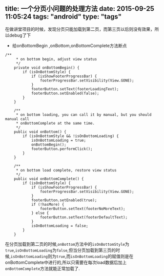 title: 一个分页小问题的处理方法
date: 2015-09-25 11:05:24
tags: "android"
type: "tags"
---

在做讲堂项目的时候，发现分页只能加载到第二页，而第三页以后则没有效果，所以debug了下

 - 给onBottomBegin ,onBottom,onBottomComplete方法断点

```
/**
     * on bottom begin, adjust view status
     */
    private void onBottomBegin() {
        if (isOnBottomStyle) {
            if (isShowFooterProgressBar) {
                footerProgressBar.setVisibility(View.GONE);
            }
            footerButton.setText(footerLoadingText);
            footerButton.setEnabled(false);
        }
    }

    /**
     * on bottom loading, you can call it by manual, but you should manual call
     * onBottomComplete at the same time.
     */
    public void onBottom() {
        if (isOnBottomStyle && !isOnBottomLoading) {
            isOnBottomLoading = true;
            onBottomBegin();
            footerButton.performClick();
        }
    }

    /**
     * on bottom load complete, restore view status
     */
    public void onBottomComplete() {
        if (isOnBottomStyle) {
            if (isShowFooterProgressBar) {
                footerProgressBar.setVisibility(View.GONE);
            }
            footerButton.setEnabled(true);
            if (!hasMore) {
                footerButton.setText(footerNoMoreText);
            } else {
                footerButton.setText(footerDefaultText);
            }
            isOnBottomLoading = false;
        }
    }
```



 在分页加载到第二页的时候,`onBottom`方法中的`isOnBottomStyle`为`true`,`isOnBottomLoading`为`false`,但当分页加载到第三页的时候,`isOnBottomLoading`则为`true`,而`isOnBottomLoading`的赋值则是在onBottomComplete中进行的,所以只需要在每次load数据后加上`onBottomComplete`方法就能正常加载了.
